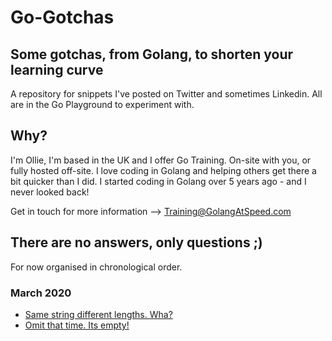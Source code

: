 # Go-Gotchas

## Some gotchas, from Golang, to shorten your learning curve

A repository for snippets I've posted on Twitter and sometimes Linkedin. 
All are in the Go Playground to experiment with.

## Why?

I'm Ollie, I'm based in the UK and I offer Go Training. On-site with you, or 
fully hosted off-site. I love coding in Golang and helping others get there a bit
quicker than I did. I started coding in Golang over 5 years ago - and I never
looked back!

Get in touch for more information --> Training@GolangAtSpeed.com

## There are no answers, only questions ;)

For now organised in chronological order.

### March 2020

- [Same string different lengths. Wha?](https://play.golang.org/p/ujUnmx-LsWu)
- [Omit that time. Its empty!](https://play.golang.org/p/X9g27jPpFej)
